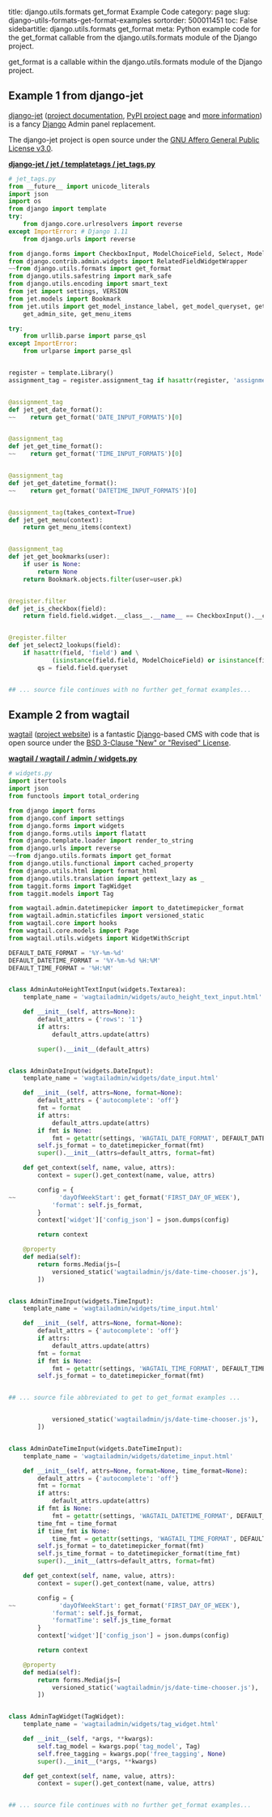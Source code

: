 title: django.utils.formats get_format Example Code
category: page
slug: django-utils-formats-get-format-examples
sortorder: 500011451
toc: False
sidebartitle: django.utils.formats get_format
meta: Python example code for the get_format callable from the django.utils.formats module of the Django project.


get_format is a callable within the django.utils.formats module of the Django project.


## Example 1 from django-jet
[django-jet](https://github.com/geex-arts/django-jet)
([project documentation](https://jet.readthedocs.io/en/latest/),
[PyPI project page](https://pypi.org/project/django-jet/) and
[more information](http://jet.geex-arts.com/))
is a fancy [Django](/django.html) Admin panel replacement.

The django-jet project is open source under the
[GNU Affero General Public License v3.0](https://github.com/geex-arts/django-jet/blob/dev/LICENSE).

[**django-jet / jet / templatetags / jet_tags.py**](https://github.com/geex-arts/django-jet/blob/dev/jet/templatetags/jet_tags.py)

```python
# jet_tags.py
from __future__ import unicode_literals
import json
import os
from django import template
try:
    from django.core.urlresolvers import reverse
except ImportError: # Django 1.11
    from django.urls import reverse

from django.forms import CheckboxInput, ModelChoiceField, Select, ModelMultipleChoiceField, SelectMultiple
from django.contrib.admin.widgets import RelatedFieldWidgetWrapper
~~from django.utils.formats import get_format
from django.utils.safestring import mark_safe
from django.utils.encoding import smart_text
from jet import settings, VERSION
from jet.models import Bookmark
from jet.utils import get_model_instance_label, get_model_queryset, get_possible_language_codes, \
    get_admin_site, get_menu_items

try:
    from urllib.parse import parse_qsl
except ImportError:
    from urlparse import parse_qsl


register = template.Library()
assignment_tag = register.assignment_tag if hasattr(register, 'assignment_tag') else register.simple_tag


@assignment_tag
def jet_get_date_format():
~~    return get_format('DATE_INPUT_FORMATS')[0]


@assignment_tag
def jet_get_time_format():
~~    return get_format('TIME_INPUT_FORMATS')[0]


@assignment_tag
def jet_get_datetime_format():
~~    return get_format('DATETIME_INPUT_FORMATS')[0]


@assignment_tag(takes_context=True)
def jet_get_menu(context):
    return get_menu_items(context)


@assignment_tag
def jet_get_bookmarks(user):
    if user is None:
        return None
    return Bookmark.objects.filter(user=user.pk)


@register.filter
def jet_is_checkbox(field):
    return field.field.widget.__class__.__name__ == CheckboxInput().__class__.__name__


@register.filter
def jet_select2_lookups(field):
    if hasattr(field, 'field') and \
            (isinstance(field.field, ModelChoiceField) or isinstance(field.field, ModelMultipleChoiceField)):
        qs = field.field.queryset


## ... source file continues with no further get_format examples...

```


## Example 2 from wagtail
[wagtail](https://github.com/wagtail/wagtail)
([project website](https://wagtail.io/)) is a fantastic
[Django](/django.html)-based CMS with code that is open source
under the
[BSD 3-Clause "New" or "Revised" License](https://github.com/wagtail/wagtail/blob/master/LICENSE).

[**wagtail / wagtail / admin / widgets.py**](https://github.com/wagtail/wagtail/blob/master/wagtail/admin/widgets.py)

```python
# widgets.py
import itertools
import json
from functools import total_ordering

from django import forms
from django.conf import settings
from django.forms import widgets
from django.forms.utils import flatatt
from django.template.loader import render_to_string
from django.urls import reverse
~~from django.utils.formats import get_format
from django.utils.functional import cached_property
from django.utils.html import format_html
from django.utils.translation import gettext_lazy as _
from taggit.forms import TagWidget
from taggit.models import Tag

from wagtail.admin.datetimepicker import to_datetimepicker_format
from wagtail.admin.staticfiles import versioned_static
from wagtail.core import hooks
from wagtail.core.models import Page
from wagtail.utils.widgets import WidgetWithScript

DEFAULT_DATE_FORMAT = '%Y-%m-%d'
DEFAULT_DATETIME_FORMAT = '%Y-%m-%d %H:%M'
DEFAULT_TIME_FORMAT = '%H:%M'


class AdminAutoHeightTextInput(widgets.Textarea):
    template_name = 'wagtailadmin/widgets/auto_height_text_input.html'

    def __init__(self, attrs=None):
        default_attrs = {'rows': '1'}
        if attrs:
            default_attrs.update(attrs)

        super().__init__(default_attrs)


class AdminDateInput(widgets.DateInput):
    template_name = 'wagtailadmin/widgets/date_input.html'

    def __init__(self, attrs=None, format=None):
        default_attrs = {'autocomplete': 'off'}
        fmt = format
        if attrs:
            default_attrs.update(attrs)
        if fmt is None:
            fmt = getattr(settings, 'WAGTAIL_DATE_FORMAT', DEFAULT_DATE_FORMAT)
        self.js_format = to_datetimepicker_format(fmt)
        super().__init__(attrs=default_attrs, format=fmt)

    def get_context(self, name, value, attrs):
        context = super().get_context(name, value, attrs)

        config = {
~~            'dayOfWeekStart': get_format('FIRST_DAY_OF_WEEK'),
            'format': self.js_format,
        }
        context['widget']['config_json'] = json.dumps(config)

        return context

    @property
    def media(self):
        return forms.Media(js=[
            versioned_static('wagtailadmin/js/date-time-chooser.js'),
        ])


class AdminTimeInput(widgets.TimeInput):
    template_name = 'wagtailadmin/widgets/time_input.html'

    def __init__(self, attrs=None, format=None):
        default_attrs = {'autocomplete': 'off'}
        if attrs:
            default_attrs.update(attrs)
        fmt = format
        if fmt is None:
            fmt = getattr(settings, 'WAGTAIL_TIME_FORMAT', DEFAULT_TIME_FORMAT)
        self.js_format = to_datetimepicker_format(fmt)


## ... source file abbreviated to get to get_format examples ...


            versioned_static('wagtailadmin/js/date-time-chooser.js'),
        ])


class AdminDateTimeInput(widgets.DateTimeInput):
    template_name = 'wagtailadmin/widgets/datetime_input.html'

    def __init__(self, attrs=None, format=None, time_format=None):
        default_attrs = {'autocomplete': 'off'}
        fmt = format
        if attrs:
            default_attrs.update(attrs)
        if fmt is None:
            fmt = getattr(settings, 'WAGTAIL_DATETIME_FORMAT', DEFAULT_DATETIME_FORMAT)
        time_fmt = time_format
        if time_fmt is None:
            time_fmt = getattr(settings, 'WAGTAIL_TIME_FORMAT', DEFAULT_TIME_FORMAT)
        self.js_format = to_datetimepicker_format(fmt)
        self.js_time_format = to_datetimepicker_format(time_fmt)
        super().__init__(attrs=default_attrs, format=fmt)

    def get_context(self, name, value, attrs):
        context = super().get_context(name, value, attrs)

        config = {
~~            'dayOfWeekStart': get_format('FIRST_DAY_OF_WEEK'),
            'format': self.js_format,
            'formatTime': self.js_time_format
        }
        context['widget']['config_json'] = json.dumps(config)

        return context

    @property
    def media(self):
        return forms.Media(js=[
            versioned_static('wagtailadmin/js/date-time-chooser.js'),
        ])


class AdminTagWidget(TagWidget):
    template_name = 'wagtailadmin/widgets/tag_widget.html'

    def __init__(self, *args, **kwargs):
        self.tag_model = kwargs.pop('tag_model', Tag)
        self.free_tagging = kwargs.pop('free_tagging', None)
        super().__init__(*args, **kwargs)

    def get_context(self, name, value, attrs):
        context = super().get_context(name, value, attrs)


## ... source file continues with no further get_format examples...

```


